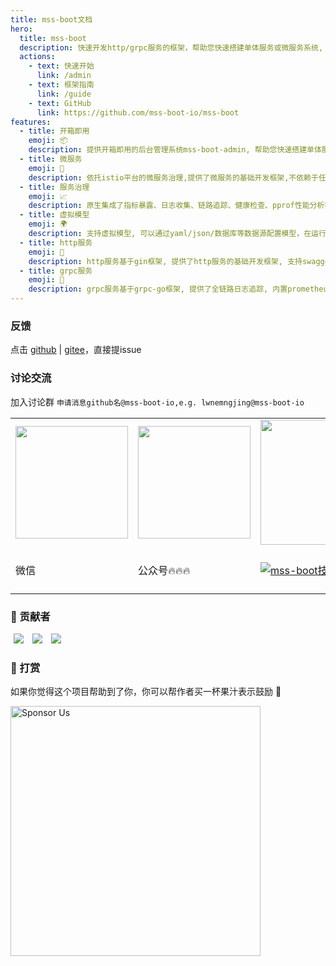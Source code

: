 ```yaml
---
title: mss-boot文档
hero:
  title: mss-boot
  description: 快速开发http/grpc服务的框架，帮助您快速搭建单体服务或微服务系统,  提供开箱即用的后台管理系统mss-boot-admin.
  actions:
    - text: 快速开始
      link: /admin
    - text: 框架指南
      link: /guide
    - text: GitHub
      link: https://github.com/mss-boot-io/mss-boot
features:
  - title: 开箱即用
    emoji: 📦
    description: 提供开箱即用的后台管理系统mss-boot-admin, 帮助您快速搭建单体服务或微服务系统
  - title: 微服务
    emoji: 💎
    description: 依托istio平台的微服务治理,提供了微服务的基础开发框架,不依赖于任何中间件或sdk
  - title: 服务治理
    emoji: 📈
    description: 原生集成了指标暴露、日志收集、链路追踪、健康检查、pprof性能分析等功能
  - title: 虚拟模型
    emoji: 🌍
    description: 支持虚拟模型, 可以通过yaml/json/数据库等数据源配置模型，在运行中动态生成模型以及对应的api接口
  - title: http服务
    emoji: 🚀
    description: http服务基于gin框架, 提供了http服务的基础开发框架, 支持swagger文档, 支持自定义response结构, 内置prometheus监控、健康检查、pprof性能分析等
  - title: grpc服务
    emoji: 🚀
    description: grpc服务基于grpc-go框架, 提供了全链路日志追踪, 内置prometheus监控、健康检查、pprof性能分析等
---
```

### 反馈
点击 [github](https://github.com/mss-boot-io/mss-boot/issues/new) | [gitee](https://gitee.com/mss-boot-io/mss-boot/issues/new)，直接提issue
### 讨论交流
加入讨论群
`申请消息github名@mss-boot-io,e.g. lwnemngjing@mss-boot-io`
<table>
   <tr>
    <td><img src="https://mss-boot-io.github.io/.github/images/wechat.jpg" width="180px"></td>
    <td><img src="https://mss-boot-io.github.io/.github/images/wechat-mp.jpg" width="180px"></td>
    <td><img src="https://mss-boot-io.github.io/.github/images/qq-group.jpg" width="200px"></td>
    <td><a href="https://space.bilibili.com/597294782/channel/seriesdetail?sid=3881026&ctype=0">mss-boot-io</a></td>
  </tr>
  <tr>
    <td>微信</td>
    <td>公众号🔥🔥🔥</td>
    <td><a target="_blank" href="https://shang.qq.com/wpa/qunwpa?idkey=0f2bf59f5f2edec6a4550c364242c0641f870aa328e468c4ee4b7dbfb392627b"><img border="0" src="https://pub.idqqimg.com/wpa/images/group.png" alt="mss-boot技术交流群" title="mss-boot技术交流群"></a></td>
    <td>哔哩哔哩🔥🔥🔥</td>
  </tr>
</table>


### 💎 贡献者
<span style="margin: 0 5px;" ><a href="https://github.com/lwnmengjing" ><img src="https://images.weserv.nl/?url=avatars.githubusercontent.com/u/12806223?s=64&v=4&w=60&fit=cover&mask=circle&maxage=7d" /></a></span> 
<span style="margin: 0 5px;" ><a href="https://github.com/wangde7" ><img src="https://images.weserv.nl/?url=avatars.githubusercontent.com/u/56955959?s=64&v=4&w=60&fit=cover&mask=circle&maxage=7d" /></a></span>
<span style="margin: 0 5px;" ><a href="https://github.com/wxip" ><img src="https://images.weserv.nl/?url=avatars.githubusercontent.com/u/25923931?s=64&v=4&w=60&fit=cover&mask=circle&maxage=7d" /></a></span>

### 🤟 打赏
如果你觉得这个项目帮助到了你，你可以帮作者买一杯果汁表示鼓励 🍹

<img class="no-margin" src="https://mss-boot-io.github.io/.github/images/sponsor-us.jpg"  height="400px"  alt="Sponsor Us">
